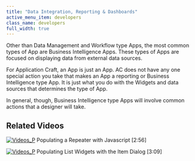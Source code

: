 ```yaml
---
title: "Data Integration, Reporting & Dashboards"
active_menu_item: developers
class_name: developers
full_width: true
---
```



Other than Data Management and Workflow type Apps, the most common types of App are Business Intelligence Apps. These types of Apps are focused on displaying data from external data sources.

For Application Craft, an App is just an App. AC does not have any one special action you take that makes an App a reporting or Business Intelligence type App. It is just what you do with the Widgets and data sources that determines the type of App.

In general, though, Business Intelligence type Apps will involve common actions that a designer will take.

## Related Videos

[![Videos\_P](/img/docs/videos_p.png)](http://www.youtube.com/v/fPPlPcE69yE?autoplay=1&hd=1&fs=1&showsearch=0&rel=0&) Populating a Repeater with Javascript [2:56]

[![Videos\_P](/img/docs/videos_p.png)](http://www.youtube.com/v/xGGfUAoCM78?autoplay=1&hd=1&fs=1&showsearch=0&rel=0&) Populating List Widgets with the Item Dialog [3:09]

